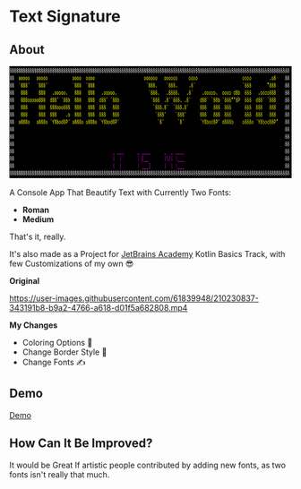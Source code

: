 # Text Signature

## About

<img alt="Hello World" height="200" src="screenshots/Welcome.png" width="800"/>

A Console App That Beautify Text with Currently Two Fonts:

- **Roman**
- **Medium**

That's it, really.

It's also made as a Project for [JetBrains Academy](https://www.jetbrains.com/academy/) Kotlin Basics Track, with few Customizations of my own 😎

**Original**

https://user-images.githubusercontent.com/61839948/210230837-343191b8-b9a2-4766-a618-d01f5a682808.mp4

**My Changes**
- Coloring Options 🎨
- Change Border Style 🔳
- Change Fonts ✍

## Demo

[Demo](https://user-images.githubusercontent.com/61839948/210418795-6a8e93fd-3f31-42c3-9956-6ba2e77d910e.mp4)

## How Can It Be Improved?

It would be Great If artistic people contributed by adding new fonts, as two fonts isn't really that much.